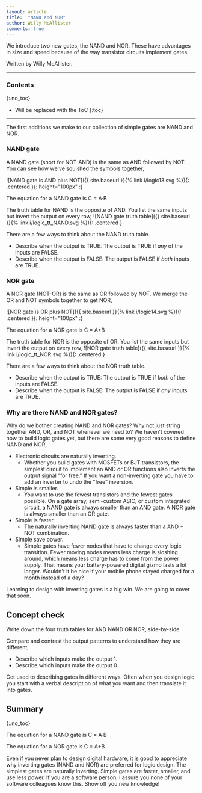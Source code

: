 ```yaml
---
layout: article
title:  "NAND and NOR"
author: Willy McAllister
comments: true
---
```


We introduce two new gates, the NAND and NOR. These have advantages in size and speed because of the way transistor circuits implement gates.

Written by Willy McAllister.

----

### Contents
{:.no_toc}

* Will be replaced with the ToC
{:toc}

----

The first additions we make to our collection of simple gates are NAND and NOR. 

### NAND gate

A NAND gate (short for NOT-AND) is the same as AND followed by NOT. You can see how we've squished the symbols together,

![NAND gate is AND plus NOT]({{ site.baseurl }}{% link i/logic13.svg %}){: .centered }{: height="100px" :} 

The equation for a NAND gate is C = <span class="oline">A&middot;B</span>

The truth table for NAND is the opposite of AND. You list the same inputs but invert the output on every row,
![NAND gate truth table]({{ site.baseurl }}{% link i/logic_tt_NAND.svg %}){: .centered }

There are a few ways to think about the NAND truth table.  
* Describe when the output is TRUE: The output is TRUE if *any* of the inputs are FALSE.  
* Describe when the output is FALSE: The output is FALSE if *both* inputs are TRUE.  

### NOR gate

A NOR gate (NOT-OR) is the same as OR followed by NOT. We merge the OR and NOT symbols together to get NOR, 

![NOR gate is OR plus NOT]({{ site.baseurl }}{% link i/logic14.svg %}){: .centered }{: height="100px" :} 

The equation for a NOR gate is C = <span class="oline">A+B</span>

The truth table for NOR is the opposite of OR. You list the same inputs but invert the output on every row,
![NOR gate truth table]({{ site.baseurl }}{% link i/logic_tt_NOR.svg %}){: .centered }

There are a few ways to think about the NOR truth table.  
* Describe when the output is TRUE: The output is TRUE if *both* of the inputs are FALSE.  
* Describe when the output is FALSE: The output is FALSE if *any* inputs are TRUE. 

### Why are there NAND and NOR gates?

Why do we bother creating NAND and NOR gates? Why not just string together AND, OR, and NOT whenever we need to? We haven't covered how to build logic gates yet, but there are some very good reasons to define NAND and NOR,

* Electronic circuits are naturally inverting. 
  * Whether you build gates with MOSFETs or BJT transistors, the simplest circuit to implement an AND or OR functions also inverts the output signal "for free." If you want a non-inverting gate you have to add an inverter to undo the "free" inversion. 
* Simple is smaller. 
  * You want to use the fewest transistors and the fewest gates possible. On a gate array, semi-custom ASIC, or custom integrated circuit, a NAND gate is always smaller than an AND gate. A NOR gate is always smaller than an OR gate. 
* Simple is faster. 
  * The naturally inverting NAND gate is always faster than a AND + NOT combination. 
* Simple save power. 
  * Simple gates have fewer nodes that have to change every logic transition. Fewer moving nodes means less charge is sloshing around, which means less charge has to come from the power supply. That means your battery-powered digital gizmo lasts a lot longer. Wouldn't it be nice if your mobile phone stayed charged for a month instead of a day?

Learning to design with inverting gates is a big win. We are going to cover that soon.

## Concept check

Write down the four truth tables for AND NAND OR NOR, side-by-side.  

Compare and contrast the output patterns to understand how they are different, 
* Describe which inputs make the output 1.
* Describe which inputs make the output 0.

Get used to describing gates in different ways. Often when you design logic you start with a verbal description of what you want and then translate it into gates. 

## Summary
{:.no_toc}

The equation for a NAND gate is C = <span class="oline">A&middot;B</span>

The equation for a NOR gate is C = <span class="oline">A+B</span>

Even if you never plan to design digital hardware, it is good to appreciate why inverting gates (NAND and NOR) are preferred for logic design. The simplest gates are naturally inverting. Simple gates are faster, smaller, and use less power. If you are a software person, I assure you none of your software colleagues know this. Show off you new knowledge!